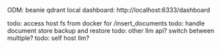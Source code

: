 ODM: beanie
qdrant local dashboard: http://localhost:6333/dashboard

todo: access host fs from docker for /insert_documents
todo: handle document store backup and restore
todo: other llm api? switch between multiple?
todo: self host llm?
